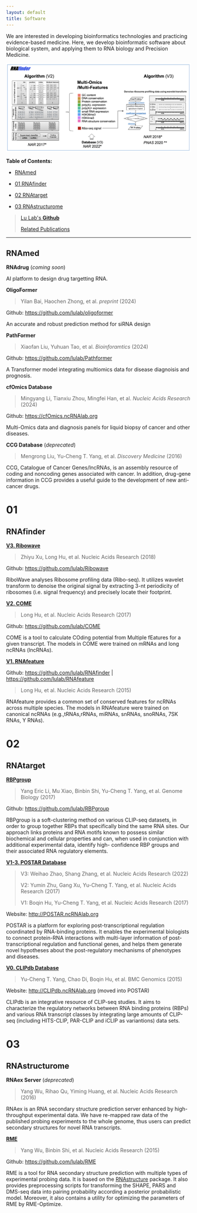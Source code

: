 ```yaml
---
layout: default
title: Software
---
```


We are interested in developing bioinformatics technologies and practicing evidence-based medicine.
Here, we develop bioinformatic software about biological system, and applying them to RNA biology and Precision Medicine.

![](rnafinder.webp)

**Table of Contents:**

* [RNAmed](#RNAmed)

* [01 RNAfinder](#01)

* [02 RNAtarget](#02)

* [03 RNAstructurome](#03)

  

> [Lu Lab's **Github**](https://github.com/lulab)
> 
> [Related Publications](../publications/pub.md)


---


## RNAmed

**RNAdrug** (*coming soon*)

AI platform to design drug targetting RNA.

**OligoFormer** 
>  Yilan Bai, Haochen Zhong, et al. *preprint* (2024)

Github: https://github.com/lulab/oligoformer

An accurate and robust prediction method for siRNA design 

**PathFormer** 

>  Xiaofan Liu, Yuhuan Tao, et al. *Bioinforamtics* (2024)

Github: https://github.com/lulab/Pathformer

A Transformer model integrating multiomics data for disease diagnoisis and prognosis.

**cfOmics Database** 

>  Mingyang Li, Tianxiu Zhou, Mingfei Han, et al. *Nucleic Acids Research* (2024)

Github: https://cfOmics.ncRNAlab.org

Multi-Omics data and diagnosis panels for liquid biopsy of cancer and other diseases.

**CCG Database** (*deprecated*)

> Mengrong Liu, Yu-Cheng T. Yang, et al. *Discovery Medicine* (2016)

CCG, Catalogue of Cancer Genes/lncRNAs, is an assembly resource of coding and noncoding genes associated with cancer. In addition, drug-gene information in CCG provides a useful guide to the development of new anti-cancer drugs.


# 01
## RNAfinder

[**V3. Ribowave**](https://lulab.github.io/Ribowave)

> Zhiyu Xu, Long Hu, et al. Nucleic Acids Research (2018)

Github: https://github.com/lulab/Ribowave


RiboWave analyses Ribosome profiling data (Ribo-seq). It utilizes wavelet transform to denoise the original signal by extracting 3-nt periodicity of ribosomes (i.e. signal frequency) and precisely locate their footprint.

[**V2. COME**](https://github.com/lulab/COME)

> Long Hu, et al. Nucleic Acids Research (2017)

Github: https://github.com/lulab/COME

COME is a tool to calculate COding potential from Multiple fEatures for a given transcript. The models in COME were trained on mRNAs and long ncRNAs (lncRNAs).

[**V1. RNAfeature**](http://Rnafeature.ncrnalab.org)

Github: https://github.com/lulab/RNAfinder  \|  https://github.com/lulab/RNAfeature

> Long Hu, et al. Nucleic Acids Research (2015)

RNAfeature provides a common set of conserved features for ncRNAs across multiple species. The models in RNAfeature were trained on canonical ncRNAs (e.g.,tRNAs,rRNAs, miRNAs, snRNAs, snoRNAs, 7SK RNAs, Y RNAs).

# 02
## RNAtarget

[**RBPgroup**](http://RNAtarget.ncrnalab.org/RBPgroup)

> Yang Eric Li, Mu Xiao, Binbin Shi, Yu-Cheng T. Yang, et al. Genome Biology (2017)

Github: https://github.com/lulab/RBPgroup

RBPgroup is a soft-clustering method on various CLIP-seq datasets, in order to group together RBPs that specifically bind the same RNA sites. Our approach links proteins and RNA motifs known to possess similar biochemical and cellular properties and can, when used in conjunction with additional experimental data, identify high- confidence RBP groups and their associated RNA regulatory elements.

[**V1-3. POSTAR Database**](http://lulab.life.tsinghua.edu.cn/postar)

>  V3: Weihao Zhao, Shang Zhang, et al. Nucleic Acids Research  (2022)
>
>  V2: Yumin Zhu, Gang Xu, Yu-Cheng T. Yang,  et al. Nucleic Acids Research  (2017)
>
>  V1: Boqin Hu, Yu-Cheng T. Yang,  et al. Nucleic Acids Research  (2017)

Website: http://POSTAR.ncRNAlab.org

POSTAR is a platform for exploring post-transcriptional regulation coordinated by RNA-binding proteins. It enables the experimental biologists to connect protein-RNA interactions with multi-layer information of post-transcriptional regulation and functional genes, and helps them generate novel hypotheses about the post-regulatory mechanisms of phenotypes and diseases.

[**V0. CLIPdb Database**](http://clipdb.ncrnalab.org)

>  Yu-Cheng T. Yang, Chao Di, Boqin Hu, et al. BMC Genomics (2015)

Website: http://CLIPdb.ncRNAlab.org (moved into POSTAR)

CLIPdb is an integrative resource of CLIP-seq studies. It aims to characterize the regulatory networks between RNA binding proteins (RBPs) and various RNA transcript classes by integrating large amounts of CLIP-seq (including HITS-CLIP, PAR-CLIP and iCLIP as variantions) data sets.

# 03
## RNAstructurome

**RNAex Server** (*deprecated*)

>  Yang Wu, Rihao Qu, Yiming Huang, et al. Nucleic Acids Research (2016)

RNAex is an RNA secondary structure prediction server enhanced by high-throughput experimental data. We have re-mapped raw data of the published probing experiments to the whole genome, thus users can predict secondary structures for novel RNA transcripts.

[**RME**](https://github.com/lulab/RME)

>  Yang Wu, Binbin Shi, et al. Nucleic Acids Research (2015)

Github: https://github.com/lulab/RME

RME is a tool for RNA secondary structure prediction with multiple types of experimental probing data. It is based on the [RNAstructure](http://rna.urmc.rochester.edu/RNAstructure.html) package. It also provides preprocessing scripts for transforming the SHAPE, PARS and DMS-seq data into pairing probability according a posterior probabilistic model. Moreover, it also contains a utility for optimizing the parameters of RME by RME-Optimize.

